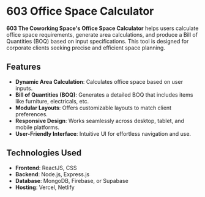 # 603 Office Space Calculator

**603 The Coworking Space's Office Space Calculator** helps users calculate office space requirements, generate area calculations, and produce a Bill of Quantities (BOQ) based on input specifications. This tool is designed for corporate clients seeking precise and efficient space planning.

## Features

- **Dynamic Area Calculation**: Calculates office space based on user inputs.
- **Bill of Quantities (BOQ)**: Generates a detailed BOQ that includes items like furniture, electricals, etc.
- **Modular Layouts**: Offers customizable layouts to match client preferences.
- **Responsive Design**: Works seamlessly across desktop, tablet, and mobile platforms.
- **User-Friendly Interface**: Intuitive UI for effortless navigation and use.

## Technologies Used

- **Frontend**: ReactJS, CSS
- **Backend**: Node.js, Express.js 
- **Database**: MongoDB, Firebase, or Supabase
- **Hosting**: Vercel, Netlify



